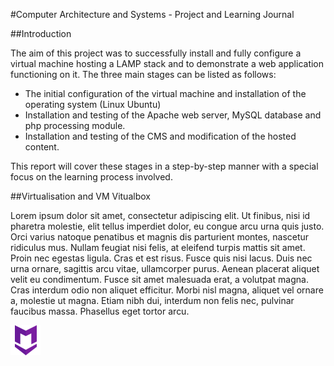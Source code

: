 #Computer Architecture and Systems - Project and Learning Journal

##Introduction

The aim of this project was to successfully install and fully configure a virtual machine hosting a LAMP stack and to demonstrate a web application functioning on it. The three main stages can be listed as follows:

-	The initial configuration of the virtual machine and installation of the operating system (Linux Ubuntu)
-	Installation and testing of the Apache web server, MySQL database and php processing module.
-	Installation and testing of the CMS and modification of the hosted content.

This report will cover these stages in a step-by-step manner with a special focus on the learning process involved.

##Virtualisation and VM Vitualbox

Lorem ipsum dolor sit amet, consectetur adipiscing elit. Ut finibus, nisi id pharetra molestie, elit tellus imperdiet dolor, eu congue arcu urna quis justo. Orci varius natoque penatibus et magnis dis parturient montes, nascetur ridiculus mus. Nullam feugiat nisi felis, at eleifend turpis mattis sit amet. Proin nec egestas ligula. Cras et est risus. Fusce quis nisi lacus. Duis nec urna ornare, sagittis arcu vitae, ullamcorper purus. Aenean placerat aliquet velit eu condimentum. Fusce sit amet malesuada erat, a volutpat magna. Cras interdum odio non aliquet efficitur. Morbi nisl magna, aliquet vel ornare a, molestie ut magna. Etiam nibh dui, interdum non felis nec, pulvinar faucibus massa. Phasellus eget tortor arcu.

![alt text](https://github.com/adam-p/markdown-here/raw/master/src/common/images/icon48.png "Logo Title Text 1")


